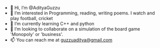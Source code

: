 - 👋 Hi, I’m @AdityaGuzzu
- 👀 I’m interested in Programming, reading, writing poems. I watch and play football, cricket
- 🌱 I’m currently learning C++ and python
- 💞️ I’m looking to collaborate on a simulation of the board game 'Monopoly' or 'business'.
- 📫 You can reach me at guzzuaditya@gmail.com 

<!---
AdityaGuzzu/AdityaGuzzu is a ✨ special ✨ repository because its `README.md` (this file) appears on your GitHub profile.
You can click the Preview link to take a look at your changes.
--->

